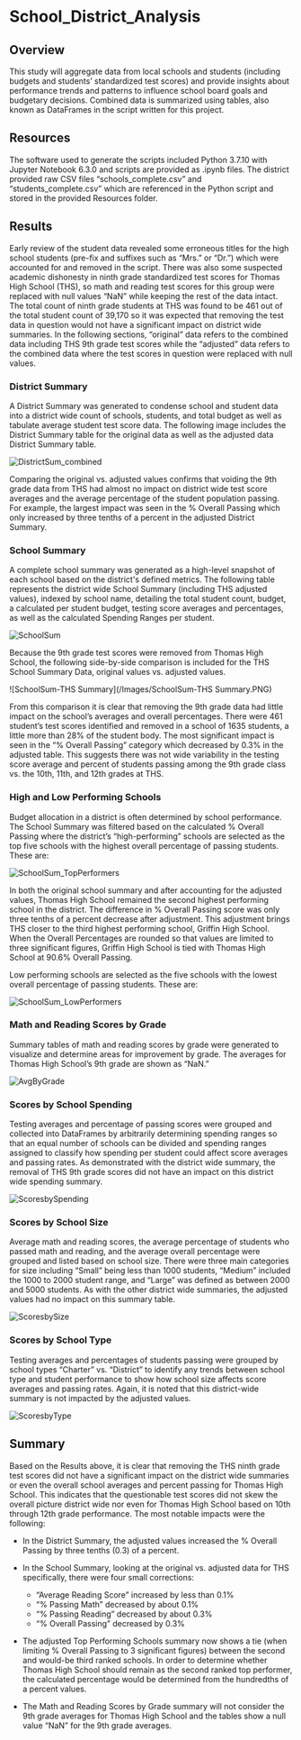 # School_District_Analysis

## Overview

This study will aggregate data from local schools and students (including budgets and students’ standardized test scores) and provide insights about performance trends and patterns to influence school board goals and budgetary decisions.  Combined data is summarized using tables, also known as DataFrames in the script written for this project.  

## Resources

The software used to generate the scripts included Python 3.7.10 with Jupyter Notebook 6.3.0 and scripts are provided as .ipynb files.  The district provided raw CSV files “schools_complete.csv” and “students_complete.csv” which are referenced in the Python script and stored in the provided Resources folder.

## Results

Early review of the student data revealed some erroneous titles for the high school students (pre-fix and suffixes such as “Mrs.” or “Dr.”) which were accounted for and removed in the script.  There was also some suspected academic dishonesty in ninth grade standardized test scores for Thomas High School (THS), so math and reading test scores for this group were replaced with null values “NaN” while keeping the rest of the data intact.  The total count of ninth grade students at THS was found to be 461 out of the total student count of 39,170 so it was expected that removing the test data in question would not have a significant impact on district wide summaries.  In the following sections, “original” data refers to the combined data including THS 9th grade test scores while the “adjusted” data refers to the combined data where the test scores in question were replaced with null values.

### District Summary

A District Summary was generated to condense school and student data into a district wide count of schools, students, and total budget as well as tabulate average student test score data. The following image includes the District Summary table for the original data as well as the adjusted data District Summary table.

![DistrictSum_combined](/Images/DistrictSum_combined.PNG)

Comparing the original vs. adjusted values confirms that voiding the 9th grade data from THS had almost no impact on district wide test score averages and the average percentage of the student population passing.  For example, the largest impact was seen in the % Overall Passing which only increased by three tenths of a percent in the adjusted District Summary.

### School Summary

A complete school summary was generated as a high-level snapshot of each school based on the district's defined metrics.  The following table represents the district wide School Summary (including THS adjusted values), indexed by school name, detailing the total student count, budget, a calculated per student budget, testing score averages and percentages, as well as the calculated Spending Ranges per student.
 
![SchoolSum](/Images/SchoolSum.PNG)

Because the 9th grade test scores were removed from Thomas High School, the following side-by-side comparison is included for the THS School Summary Data, original values vs. adjusted values. 

![SchoolSum-THS Summary](/Images/SchoolSum-THS Summary.PNG)

From this comparison it is clear that removing the 9th grade data had little impact on the school’s averages and overall percentages. There were 461 student’s test scores identified and removed in a school of 1635 students, a little more than 28% of the student body.  The most significant impact is seen in the “% Overall Passing” category which decreased by 0.3% in the adjusted table.  This suggests there was not wide variability in the testing score average and percent of students passing among the 9th grade class vs. the 10th, 11th, and 12th grades at THS.

### High and Low Performing Schools

Budget allocation in a district is often determined by school performance.  The School Summary was filtered based on the calculated % Overall Passing where the district’s “high-performing” schools are selected as the top five schools with the highest overall percentage of passing students.  These are:

![SchoolSum_TopPerformers](/Images/SchoolSum_TopPerformers.PNG)

In both the original school summary and after accounting for the adjusted values, Thomas High School remained the second highest performing school in the district.  The difference in % Overall Passing score was only three tenths of a percent decrease after adjustment.  This adjustment brings THS closer to the third highest performing school, Griffin High School.  When the Overall Percentages are rounded so that values are limited to three significant figures, Griffin High School is tied with Thomas High School at 90.6% Overall Passing.

Low performing schools are selected as the five schools with the lowest overall percentage of passing students.  These are:

![SchoolSum_LowPerformers](/Images/SchoolSum_LowPerformers.PNG)


### Math and Reading Scores by Grade

Summary tables of math and reading scores by grade were generated to visualize and determine areas for improvement by grade.  The averages for Thomas High School’s 9th grade are shown as “NaN.”

![AvgByGrade](/Images/AvgByGrade.PNG)


### Scores by School Spending

Testing averages and percentage of passing scores were grouped and collected into DataFrames by arbitrarily determining spending ranges so that an equal number of schools can be divided and spending ranges assigned to classify how spending per student could affect score averages and passing rates. As demonstrated with the district wide summary, the removal of THS 9th grade scores did not have an impact on this district wide spending summary.

![ScoresbySpending](/Images/ScoresbySpending.PNG)

### Scores by School Size

Average math and reading scores, the average percentage of students who passed math and reading, and the average overall percentage were grouped and listed based on school size.  There were three main categories for size including “Small” being less than 1000 students, “Medium” included the 1000 to 2000 student range, and “Large” was defined as between 2000 and 5000 students.  As with the other district wide summaries, the adjusted values had no impact on this summary table.

![ScoresbySize](/Images/ScoresbySize.PNG)

### Scores by School Type

Testing averages and percentages of students passing were grouped by school types “Charter” vs. “District” to identify any trends between school type and student performance to show how school size affects score averages and passing rates.  Again, it is noted that this district-wide summary is not impacted by the adjusted values.

![ScoresbyType](/Images/ScoresbyType.PNG)


## Summary

Based on the Results above, it is clear that removing the THS ninth grade test scores did not have a significant impact on the district wide summaries or even the overall school averages and percent passing for Thomas High School.  This indicates that the questionable test scores did not skew the overall picture district wide nor even for Thomas High School based on 10th through 12th grade performance.  The most notable impacts were the following:

* In the District Summary, the adjusted values increased the % Overall Passing by three tenths (0.3) of a percent.

* In the School Summary, looking at the original vs. adjusted data for THS specifically, there were four small corrections:
  - “Average Reading Score” increased by less than 0.1%
  - “% Passing Math” decreased by about 0.1%
  - “% Passing Reading” decreased by about 0.3%
  - “% Overall Passing” decreased by 0.3%

* The adjusted Top Performing Schools summary now shows a tie (when limiting % Overall Passing to 3 significant figures) between the second and would-be third ranked schools.  In order to determine whether Thomas High School should remain as the second ranked top performer, the calculated percentage would be determined from the hundredths of a percent values.

* The Math and Reading Scores by Grade summary will not consider the 9th grade averages for Thomas High School and the tables show a null value “NaN” for the 9th grade averages.

